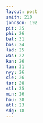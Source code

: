 ```yaml
---
layout: post
smith: 210
johnson: 192
pit: 25
phi: 26
bal: 31
bos: 24
lad: 25
was: 22
kan: 26
tam: 31
nyy: 26
cle: 26
tor: 20
stl: 25
min: 26
hou: 28
atl: 23
sdg: 18
---
```

